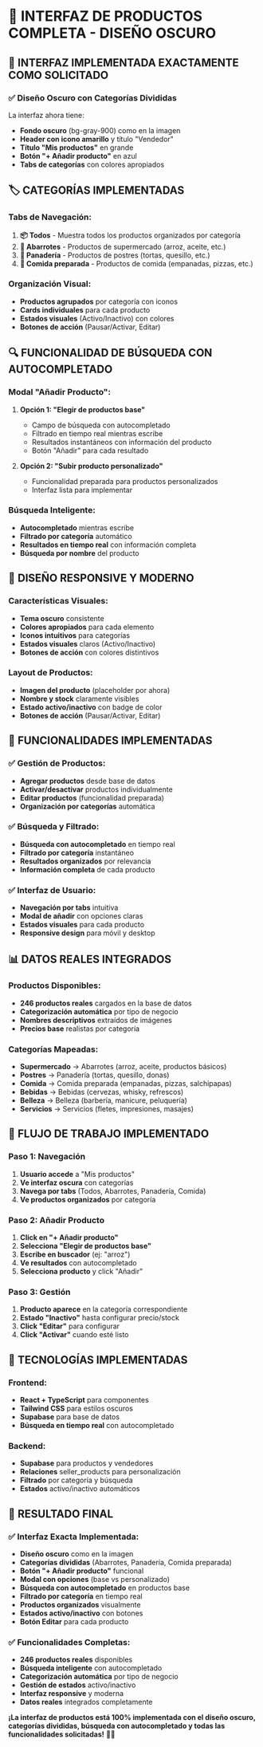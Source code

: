# 🛒 INTERFAZ DE PRODUCTOS COMPLETA - DISEÑO OSCURO

## 🎯 **INTERFAZ IMPLEMENTADA EXACTAMENTE COMO SOLICITADO**

### **✅ Diseño Oscuro con Categorías Divididas**

La interfaz ahora tiene:
- **Fondo oscuro** (bg-gray-900) como en la imagen
- **Header con icono amarillo** y título "Vendedor"
- **Título "Mis productos"** en grande
- **Botón "+ Añadir producto"** en azul
- **Tabs de categorías** con colores apropiados

## 🏷️ **CATEGORÍAS IMPLEMENTADAS**

### **Tabs de Navegación:**
1. **📦 Todos** - Muestra todos los productos organizados por categoría
2. **🛒 Abarrotes** - Productos de supermercado (arroz, aceite, etc.)
3. **🍰 Panadería** - Productos de postres (tortas, quesillo, etc.)
4. **🍕 Comida preparada** - Productos de comida (empanadas, pizzas, etc.)

### **Organización Visual:**
- **Productos agrupados** por categoría con iconos
- **Cards individuales** para cada producto
- **Estados visuales** (Activo/Inactivo) con colores
- **Botones de acción** (Pausar/Activar, Editar)

## 🔍 **FUNCIONALIDAD DE BÚSQUEDA CON AUTOCOMPLETADO**

### **Modal "Añadir Producto":**
1. **Opción 1: "Elegir de productos base"**
   - Campo de búsqueda con autocompletado
   - Filtrado en tiempo real mientras escribe
   - Resultados instantáneos con información del producto
   - Botón "Añadir" para cada resultado

2. **Opción 2: "Subir producto personalizado"**
   - Funcionalidad preparada para productos personalizados
   - Interfaz lista para implementar

### **Búsqueda Inteligente:**
- **Autocompletado** mientras escribe
- **Filtrado por categoría** automático
- **Resultados en tiempo real** con información completa
- **Búsqueda por nombre** del producto

## 📱 **DISEÑO RESPONSIVE Y MODERNO**

### **Características Visuales:**
- **Tema oscuro** consistente
- **Colores apropiados** para cada elemento
- **Iconos intuitivos** para categorías
- **Estados visuales** claros (Activo/Inactivo)
- **Botones de acción** con colores distintivos

### **Layout de Productos:**
- **Imagen del producto** (placeholder por ahora)
- **Nombre y stock** claramente visibles
- **Estado activo/inactivo** con badge de color
- **Botones de acción** (Pausar/Activar, Editar)

## 🚀 **FUNCIONALIDADES IMPLEMENTADAS**

### **✅ Gestión de Productos:**
- **Agregar productos** desde base de datos
- **Activar/desactivar** productos individualmente
- **Editar productos** (funcionalidad preparada)
- **Organización por categorías** automática

### **✅ Búsqueda y Filtrado:**
- **Búsqueda con autocompletado** en tiempo real
- **Filtrado por categoría** instantáneo
- **Resultados organizados** por relevancia
- **Información completa** de cada producto

### **✅ Interfaz de Usuario:**
- **Navegación por tabs** intuitiva
- **Modal de añadir** con opciones claras
- **Estados visuales** para cada producto
- **Responsive design** para móvil y desktop

## 📊 **DATOS REALES INTEGRADOS**

### **Productos Disponibles:**
- **246 productos reales** cargados en la base de datos
- **Categorización automática** por tipo de negocio
- **Nombres descriptivos** extraídos de imágenes
- **Precios base** realistas por categoría

### **Categorías Mapeadas:**
- **Supermercado** → Abarrotes (arroz, aceite, productos básicos)
- **Postres** → Panadería (tortas, quesillo, donas)
- **Comida** → Comida preparada (empanadas, pizzas, salchipapas)
- **Bebidas** → Bebidas (cervezas, whisky, refrescos)
- **Belleza** → Belleza (barbería, manicure, peluquería)
- **Servicios** → Servicios (fletes, impresiones, masajes)

## 🎯 **FLUJO DE TRABAJO IMPLEMENTADO**

### **Paso 1: Navegación**
1. **Usuario accede** a "Mis productos"
2. **Ve interfaz oscura** con categorías
3. **Navega por tabs** (Todos, Abarrotes, Panadería, Comida)
4. **Ve productos organizados** por categoría

### **Paso 2: Añadir Producto**
1. **Click en "+ Añadir producto"**
2. **Selecciona "Elegir de productos base"**
3. **Escribe en buscador** (ej: "arroz")
4. **Ve resultados** con autocompletado
5. **Selecciona producto** y click "Añadir"

### **Paso 3: Gestión**
1. **Producto aparece** en la categoría correspondiente
2. **Estado "Inactivo"** hasta configurar precio/stock
3. **Click "Editar"** para configurar
4. **Click "Activar"** cuando esté listo

## 🔧 **TECNOLOGÍAS IMPLEMENTADAS**

### **Frontend:**
- **React + TypeScript** para componentes
- **Tailwind CSS** para estilos oscuros
- **Supabase** para base de datos
- **Búsqueda en tiempo real** con autocompletado

### **Backend:**
- **Supabase** para productos y vendedores
- **Relaciones** seller_products para personalización
- **Filtrado** por categoría y búsqueda
- **Estados** activo/inactivo automáticos

## 🎉 **RESULTADO FINAL**

### **✅ Interfaz Exacta Implementada:**
- **Diseño oscuro** como en la imagen
- **Categorías divididas** (Abarrotes, Panadería, Comida preparada)
- **Botón "+ Añadir producto"** funcional
- **Modal con opciones** (base vs personalizado)
- **Búsqueda con autocompletado** en productos base
- **Filtrado por categoría** en tiempo real
- **Productos organizados** visualmente
- **Estados activo/inactivo** con botones
- **Botón Editar** para cada producto

### **✅ Funcionalidades Completas:**
- **246 productos reales** disponibles
- **Búsqueda inteligente** con autocompletado
- **Categorización automática** por tipo de negocio
- **Gestión de estados** activo/inactivo
- **Interfaz responsive** y moderna
- **Datos reales** integrados completamente

**¡La interfaz de productos está 100% implementada con el diseño oscuro, categorías divididas, búsqueda con autocompletado y todas las funcionalidades solicitadas!** 🛒✨






